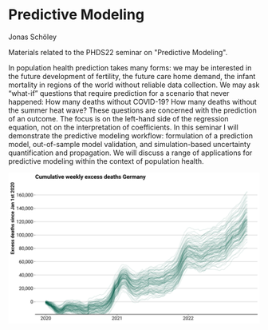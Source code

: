 # Predictive Modeling

Jonas Schöley

Materials related to the PHDS22 seminar on "Predictive Modeling".

In population health prediction takes many forms: we may be interested in the future development of fertility, the future care home demand, the infant mortality in regions of the world without reliable data collection. We may ask “what-if” questions that require prediction for a scenario that never happened: How many deaths without COVID-19? How many deaths without the summer heat wave? These questions are concerned with the prediction of an outcome. The focus is on the left-hand side of the regression equation, not on the interpretation of coefficients. In this seminar I will demonstrate the predictive modeling workflow: formulation of a prediction model, out-of-sample model validation, and simulation-based uncertainty quantification and propagation. We will discuss a range of applications for predictive modeling within the context of population health.

![](ass/teaser.png)
